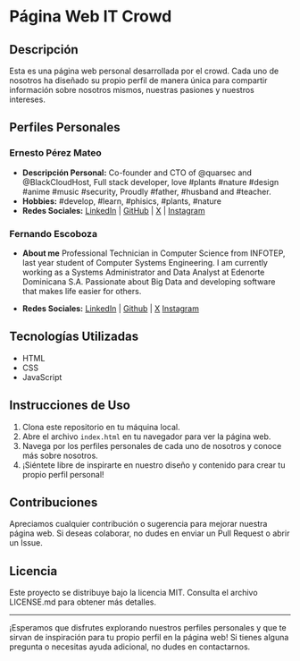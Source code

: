 # Página Web IT Crowd

## Descripción
Esta es una página web personal desarrollada por el crowd. Cada uno de nosotros ha diseñado su propio perfil de manera única para compartir información sobre nosotros mismos, nuestras pasiones y nuestros intereses.

## Perfiles Personales

### Ernesto Pérez Mateo
- **Descripción Personal:** Co-founder and CTO of @quarsec and @BlackCloudHost, Full stack developer, love #plants #nature #design #anime #music #security, Proudly #father, #husband and #teacher.
- **Hobbies:** #develop, #learn, #phisics, #plants, #nature
- **Redes Sociales:** [LinkedIn](https://do.linkedin.com/in/ernesto-perez-m) | [GitHub](https://github.com/ReactSn0w) | [X](https://twitter.com/erperezm) 
|  [Instagram](https://www.instagram.com/erperezm/)

### Fernando Escoboza
- **About me**
Professional Technician in Computer Science from INFOTEP, last year student of Computer Systems Engineering. I am currently working as a Systems Administrator and Data Analyst at Edenorte Dominicana S.A. Passionate about Big Data and developing software that makes life easier for others.

- **Redes Sociales:**
[LinkedIn](https://www.linkedin.com/in/fernando-escoboza-3b1171195/) | 
[Github](https://github.com/FernandoEscoboza) |
[X](https://twitter.com/Escoboza0417)
[Instagram](https://www.instagram.com/fernando_escoboza/)


## Tecnologías Utilizadas
- HTML
- CSS
- JavaScript


## Instrucciones de Uso
1. Clona este repositorio en tu máquina local.
2. Abre el archivo `index.html` en tu navegador para ver la página web.
3. Navega por los perfiles personales de cada uno de nosotros y conoce más sobre nosotros.
4. ¡Siéntete libre de inspirarte en nuestro diseño y contenido para crear tu propio perfil personal!

## Contribuciones
Apreciamos cualquier contribución o sugerencia para mejorar nuestra página web. Si deseas colaborar, no dudes en enviar un Pull Request o abrir un Issue.

## Licencia
Este proyecto se distribuye bajo la licencia MIT. Consulta el archivo LICENSE.md para obtener más detalles.

---

¡Esperamos que disfrutes explorando nuestros perfiles personales y que te sirvan de inspiración para tu propio perfil en la página web! Si tienes alguna pregunta o necesitas ayuda adicional, no dudes en contactarnos.


